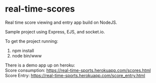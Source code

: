 # real-time-scores
Real time score viewing and entry app build on NodeJS.

Sample project using Express, EJS, and socket.io.

To get the project running:<br />
1) npm install<br />
2) node bin/www

There is a demo app up on heroku:<br />
Score consumption: <a href="https://real-time-sports.herokuapp.com/scores.html">https://real-time-sports.herokuapp.com/scores.html</a><br />
Score Entry: <a href="https://real-time-sports.herokuapp.com/score_entry.html">https://real-time-sports.herokuapp.com/score_entry.html</a>
